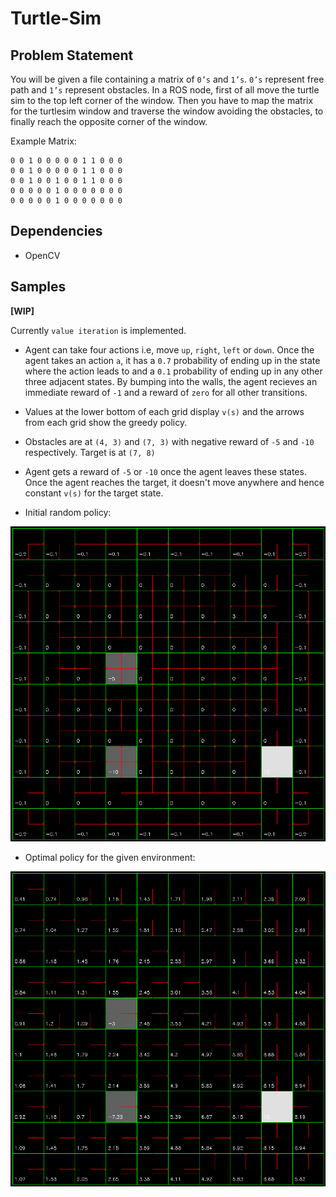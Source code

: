 # Turtle-Sim

## Problem Statement

You will be given a file containing a matrix of `0’s` and `1’s`. `0’s` represent free path and `1’s` represent obstacles. In a ROS node, first of all move the turtle sim to the top left corner of the window. Then you have to map the matrix for the turtlesim window  and traverse the window avoiding the obstacles, to finally reach the opposite corner of the window.

Example Matrix:

```
0 0 1 0 0 0 0 0 1 1 0 0 0
0 0 1 0 0 0 0 0 1 1 0 0 0
0 0 1 0 0 1 0 0 1 1 0 0 0
0 0 0 0 0 1 0 0 0 0 0 0 0
0 0 0 0 0 1 0 0 0 0 0 0 0
```

## Dependencies

- OpenCV

## Samples 

**[WIP]**

Currently `value iteration` is implemented.

- Agent can take four actions i.e, move `up`, `right`, `left` or `down`. Once the agent takes an action `a`, it has a `0.7` probability of ending up in the state where the action leads to and a `0.1` probability of ending up in any other three adjacent states. By bumping into the walls, the agent recieves an immediate reward of `-1` and a reward of `zero` for all other transitions.

- Values at the lower bottom of each grid display `v(s)` and the arrows from each grid show the greedy policy.

- Obstacles are at `(4, 3)` and `(7, 3)` with negative reward of `-5` and `-10` respectively. Target is at `(7, 8)`

- Agent gets a reward of `-5` or `-10` once the agent leaves these states. Once the agent reaches the target, it doesn't move anywhere and hence constant `v(s)` for the target state.

- Initial random policy:

![rand_policy](imgs/init.png)

- Optimal policy for the given environment:

![opt_policy](imgs/final.png)
